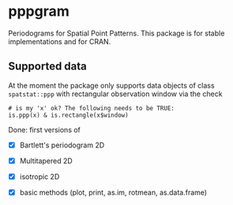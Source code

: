 # pppgram

Periodograms for Spatial Point Patterns. This package is for stable implementations and for CRAN. 

## Supported data

At the moment the package only supports data objects of class `spatstat::ppp` with rectangular observation window via the check


```
# is my 'x' ok? The following needs to be TRUE:
is.ppp(x) & is.rectangle(x$window)
```

Done: first versions of

* [x] Bartlett's periodogram 2D
* [x] Multitapered 2D
* [x] isotropic 2D
* [x] basic methods (plot, print, as.im, rotmean, as.data.frame)

 